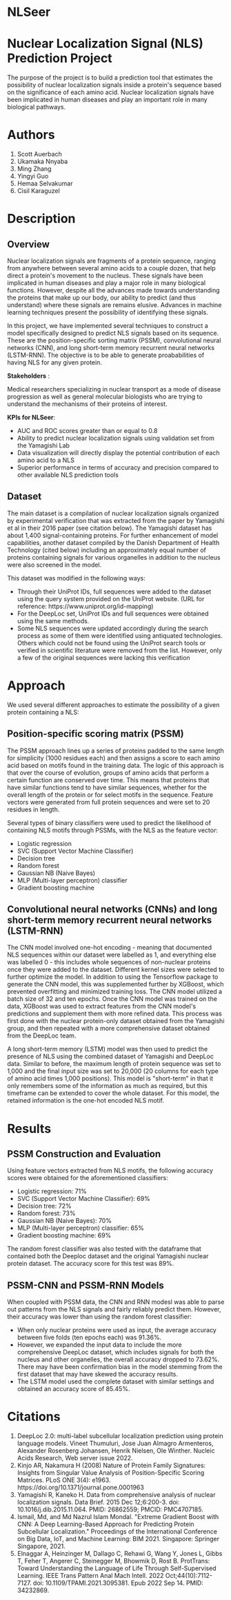 # NLSeer

# Nuclear Localization Signal (NLS) Prediction Project

The purpose of the project is to build a prediction tool that estimates the possibility of nuclear localization signals inside a protein's sequence based on the significance of each amino acid. Nuclear localization signals have been implicated in human diseases and play an important role in many biological pathways.

# Authors

<ol>
    <li> Scott Auerbach </li>
    <li> Ukamaka Nnyaba </li>
    <li> Ming Zhang </li>
    <li> Yingyi Guo </li>
    <li> Hemaa Selvakumar </li>
    <li> Cisil Karaguzel </li>
</ol>

# Description

## Overview

Nuclear localization signals are fragments of a protein sequence, ranging from anywhere between several amino acids to a couple dozen, that help direct a protein's movement to the nucleus. These signals have been implicated in human diseases and play a major role in many biological functions. However, despite all the advances made towards understanding the proteins that make up our body, our ability to predict (and thus understand) where these signals are remains elusive. Advances in machine learning techniques present the possibility of identifying these signals.

In this project, we have implemented several techniques to construct a model specifically designed to predict NLS signals based on its sequence. These are the position-specific sorting matrix (PSSM), convolutional neural networks (CNN), and long short-term memory recurrent neural networks (LSTM-RNN). The objective is to be able to generate proababilities of having NLS for any given protein.

**Stakeholders** :

Medical researchers specializing in nuclear transport as a mode of disease progression as well as general molecular biologists who are trying to understand the mechanisms of their proteins of interest.

**KPIs for NLSeer**:

<ul>
    <li>AUC and ROC scores greater than or equal to 0.8</li>
    <li>Ability to predict nuclear localization signals using validation set from the Yamagishi Lab</li>
    <li>Data visualization will directly display the potential contribution of each amino acid to a NLS</li>
    <li>Superior performance in terms of accuracy and precision compared to other available NLS prediction tools</li>
</ul>

## Dataset

The main dataset is a compilation of nuclear localization signals organized by experimental verification that was extracted from the paper by Yamagishi et al in their 2016 paper (see citation below). The Yamagishi dataset has about 1,400 signal-containing proteins. For further enhancement of model capabilities, another dataset compiled by the Danish Department of Health Technology (cited below) including an approximately equal number of proteins containing signals for various organelles in addition to the nucleus were also screened in the model.

This dataset was modified in the following ways:

<ul>
    <li> Through their UniProt IDs, full sequences were added to the dataset using the query system provided on the UniProt website. (URL for reference: https://www.uniprot.org/id-mapping) </li>
    <li> For the DeepLoc set, UniProt IDs and full sequences were obtained using the same methods. </li>
    <li> Some NLS sequences were updated accordingly during the search process as some of them were identified using antiquated technologies. Others which could not be found using the UniProt search tools or verified in scientific literature were removed from the list. However, only a few of the original sequences were lacking this verification </li>
</ul>


# Approach
We used several different approaches to estimate the possibility of a given protein containing a NLS: 


## Position-specific scoring matrix (PSSM)
The PSSM approach lines up a series of proteins padded to the same length for simplicity (1000 residues each) and then assigns a score to each amino acid based on motifs found in the training data. The logic of this approach is that over the course of evolution, groups of amino acids that perform a certain function are conserved over time. This means that proteins that have similar functions tend to have similar sequences, whether for the overall length of the protein or for select motifs in the sequence. Feature vectors were generated from full protein sequences and were set to 20 residues in length. 

Several types of binary classifiers were used to predict the likelihood of containing NLS motifs through PSSMs, with the NLS as the feature vector:

<ul>
    <li> Logistic regression </li>
    <li> SVC (Support Vector Machine Classifier) </li>
    <li> Decision tree </li>
    <li> Random forest </li>
    <li> Gaussian NB (Naive Bayes) </li>
    <li> MLP (Multi-layer perceptron) classifier </li>
    <li> Gradient boosting machine </li>
</ul>

## Convolutional neural networks (CNNs) and long short-term memory recurrent neural networks (LSTM-RNN)


The CNN model involved one-hot encoding - meaning that documented NLS sequences within our dataset were labelled as 1, and everything else was labelled 0 - this includes whole sequences of non-nuclear proteins once they were added to the dataset. Different kernel sizes were selected to further optimize the model. In addition to using the Tensorflow package to generate the CNN model, this was supplemented further by XGBoost, which prevented overfitting and minimized training loss. The CNN model utilized a batch size of 32 and ten epochs. Once the CNN model was trained on the data, XGBoost was used to extract features from the CNN model's predictions and supplement them with more refined data. This process was first done with the nuclear protein-only dataset obtained from the Yamagishi group, and then repeated with a more comprehensive dataset obtained from the DeepLoc team.

A long short-term memory (LSTM) model was then used to predict the presence of NLS using the combined dataset of Yamagishi and DeepLoc data. Similar to before, the maximum length of protein sequence was set to 1,000 and the final input size was set to 20,000 (20 columns for each type of amino acid times 1,000 positions). This model is "short-term" in that it only remembers some of the information as much as required, but this timeframe can be extended to cover the whole dataset. For this model, the retained information is the one-hot encoded NLS motif. 


# Results

## PSSM Construction and Evaluation

Using feature vectors extracted from NLS motifs, the following accuracy scores were obtained for the aforementioned classifiers:

<ul>
    <li> Logistic regression: 71% </li>
    <li> SVC (Support Vector Machine Classifier): 69% </li>
    <li> Decision tree: 72% </li>
    <li> Random forest: 73% </li>
    <li> Gaussian NB (Naive Bayes): 70% </li>
    <li> MLP (Multi-layer perceptron) classifier: 65% </li>
    <li> Gradient boosting machine: 69% </li>
</ul>

The random forest classifier was also tested with the dataframe that contained both the Deeploc dataset and the original Yamagishi nuclear protein dataset. The accuracy score for this test was 89%. 

## PSSM-CNN and PSSM-RNN Models

When coupled with PSSM data, the CNN and RNN modesl was able to parse out patterns from the NLS signals and fairly reliably predict them. However, their accuracy was lower than using the random forest classifier: 

<ul>
    <li> When only nuclear proteins were used as input, the average accuracy between five folds (ten epochs each) was 91.36%. </li>
    <li> However, we expanded the input data to include the more comprehensive DeepLoc dataset, which includes signals for both the nucleus and other organelles, the overall accuracy dropped to 73.62%. There may have been confirmation bias in the model stemming from the first dataset that may have skewed the accuracy results. </li>
    <li> The LSTM model used the complete dataset with similar settings and obtained an accuracy score of 85.45%. </li>
</ul>




# Citations
<ol>
    <li> DeepLoc 2.0: multi-label subcellular localization prediction using protein language models.
    Vineet Thumuluri, Jose Juan Almagro Armenteros, Alexander Rosenberg Johansen, Henrik Nielsen, Ole Winther.
    Nucleic Acids Research, Web server issue 2022. </li>
    <li> Kinjo AR, Nakamura H (2008) Nature of Protein Family Signatures: Insights from Singular Value Analysis of Position-Specific Scoring Matrices. PLoS ONE 3(4): e1963. https://doi.org/10.1371/journal.pone.0001963 </li>
    <li> Yamagishi R, Kaneko H. Data from comprehensive analysis of nuclear localization signals. Data Brief. 2015 Dec 12;6:200-3. doi: 10.1016/j.dib.2015.11.064. PMID: 26862559; PMCID: PMC4707185. </li>
    <li> Ismail, Md, and Md Nazrul Islam Mondal. "Extreme Gradient Boost with CNN: A Deep Learning-Based Approach for Predicting Protein Subcellular Localization." Proceedings of the International Conference on Big Data, IoT, and Machine Learning: BIM 2021. Singapore: Springer Singapore, 2021. </li>
    <li> Elnaggar A, Heinzinger M, Dallago C, Rehawi G, Wang Y, Jones L, Gibbs T, Feher T, Angerer C, Steinegger M, Bhowmik D, Rost B. ProtTrans: Toward Understanding the Language of Life Through Self-Supervised Learning. IEEE Trans Pattern Anal Mach Intell. 2022 Oct;44(10):7112-7127. doi: 10.1109/TPAMI.2021.3095381. Epub 2022 Sep 14. PMID: 34232869. </li>
</ol>